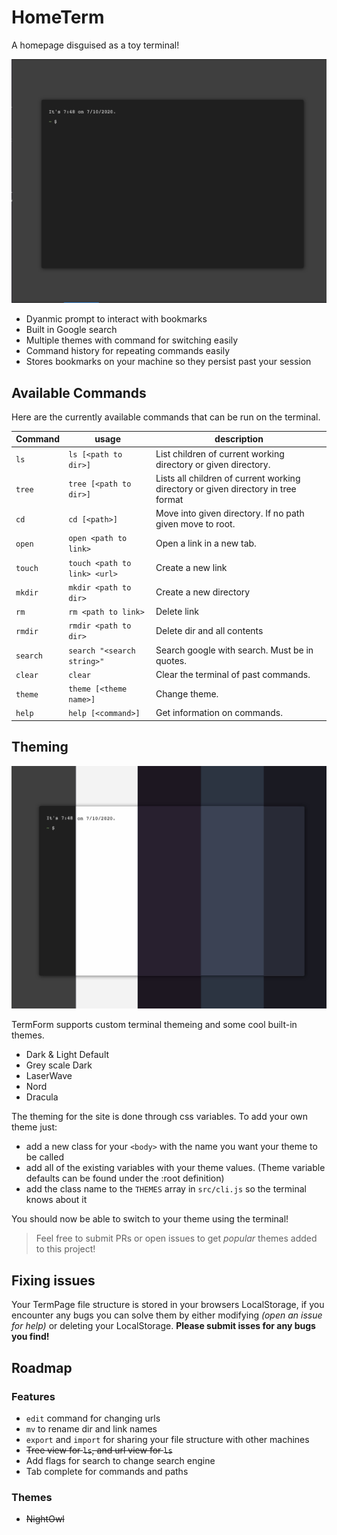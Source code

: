 # HomeTerm

A homepage disguised as a toy terminal!

![HomeTerm](/media/HomeTerm.png)

- Dyanmic prompt to interact with bookmarks
- Built in Google search
- Multiple themes with command for switching easily
- Command history for repeating commands easily
- Stores bookmarks on your machine so they persist past your session

## Available Commands

Here are the currently available commands that can be run on the terminal.

| Command  | usage                        | description                                                                       |
| -------- | ---------------------------- | --------------------------------------------------------------------------------- |
| `ls`     | `ls [<path to dir>]`         | List children of current working directory or given directory.                    |
| `tree`   | `tree [<path to dir>]`       | Lists all children of current working directory or given directory in tree format |
| `cd`     | `cd [<path>]`                | Move into given directory. If no path given move to root.                         |
| `open`   | `open <path to link>`        | Open a link in a new tab.                                                         |
| `touch`  | `touch <path to link> <url>` | Create a new link                                                                 |
| `mkdir`  | `mkdir <path to dir>`        | Create a new directory                                                            |
| `rm`     | `rm <path to link>`          | Delete link                                                                       |
| `rmdir`  | `rmdir <path to dir>`        | Delete dir and all contents                                                       |
| `search` | `search "<search string>"`   | Search google with search. Must be in quotes.                                     |
| `clear`  | `clear`                      | Clear the terminal of past commands.                                              |
| `theme`  | `theme [<theme name>]`       | Change theme.                                                                     |
| `help`   | `help [<command>]`           | Get information on commands.                                                      |

## Theming

![Terminal Themes](/media/theming.png)

TermForm supports custom terminal themeing and some cool built-in themes.

- Dark & Light Default
- Grey scale Dark
- LaserWave
- Nord
- Dracula

The theming for the site is done through css variables.
To add your own theme just:

- add a new class for your `<body>` with the name you want your theme to be called
- add all of the existing variables with your theme values. (Theme variable defaults can be found under the :root definition)
- add the class name to the `THEMES` array in `src/cli.js` so the terminal knows about it

You should now be able to switch to your theme using the terminal!

> Feel free to submit PRs or open issues to get _popular_ themes added to this project!

## Fixing issues

Your TermPage file structure is stored in your browsers LocalStorage, if you encounter any bugs you can solve them by either modifying _(open an issue for help)_ or deleting your LocalStorage. **Please submit isses for any bugs you find!**

## Roadmap

### Features

- `edit` command for changing urls
- `mv` to rename dir and link names
- `export` and `import` for sharing your file structure with other machines
- ~~Tree view for `ls`, and url view for `ls`~~
- Add flags for search to change search engine
- Tab complete for commands and paths

### Themes

- ~~NightOwl~~
